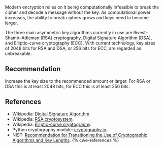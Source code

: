 Modern encryption relies on it being computationally infeasible to break the cipher and decode a message without the key. As computational power increases, the ability to break ciphers grows and keys need to become larger.

The three main asymmetric key algorithms currently in use are Rivest–Shamir–Adleman (RSA) cryptography, Digital Signature Algorithm (DSA), and Elliptic-curve cryptography (ECC). With current technology, key sizes of 2048 bits for RSA and DSA, or 256 bits for ECC, are regarded as unbreakable.


## Recommendation
Increase the key size to the recommended amount or larger. For RSA or DSA this is at least 2048 bits, for ECC this is at least 256 bits.


## References
* Wikipedia: [Digital Signature Algorithm](https://en.wikipedia.org/wiki/Digital_Signature_Algorithm).
* Wikipedia: [RSA cryptosystem](https://en.wikipedia.org/wiki/RSA_(cryptosystem)).
* Wikipedia: [Elliptic-curve cryptography](https://en.wikipedia.org/wiki/Elliptic-curve_cryptography).
* Python cryptography module: [cryptography.io](https://cryptography.io/en/latest/).
* NIST: [ Recommendation for Transitioning the Use of Cryptographic Algorithms and Key Lengths](https://nvlpubs.nist.gov/nistpubs/SpecialPublications/NIST.SP.800-131Ar1.pdf).
{% cwe-references %}
